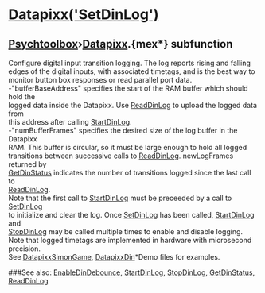 # [Datapixx('SetDinLog')](Datapixx-SetDinLog) 
## [Psychtoolbox](Pyschtoolbox)&#8250;[Datapixx](Datapixx).{mex*} subfunction


Configure digital input transition logging. The log reports rising and falling  
edges of the digital inputs, with associated timetags, and is the best way to  
monitor button box responses or read parallel port data.  
-"bufferBaseAddress" specifies the start of the RAM buffer which should hold the  
logged data inside the Datapixx. Use [ReadDinLog](ReadDinLog) to upload the logged data from  
this address after calling [StartDinLog](StartDinLog).  
-"numBufferFrames" specifies the desired size of the log buffer in the Datapixx  
RAM. This buffer is circular, so it must be large enough to hold all logged  
transitions between successive calls to [ReadDinLog](ReadDinLog). newLogFrames returned by  
[GetDinStatus](GetDinStatus) indicates the number of transitions logged since the last call to  
[ReadDinLog](ReadDinLog).  
Note that the first call to [StartDinLog](StartDinLog) must be preceeded by a call to [SetDinLog](SetDinLog)  
to initialize and clear the log. Once [SetDinLog](SetDinLog) has been called, [StartDinLog](StartDinLog) and  
[StopDinLog](StopDinLog) may be called multiple times to enable and disable logging.  
Note that logged timetags are implemented in hardware with microsecond  
precision.  
See [DatapixxSimonGame](DatapixxSimonGame), [DatapixxDin](DatapixxDin)\*Demo files for examples.  
  


###See also:
[EnableDinDebounce](Datapixx-EnableDinDebounce), [StartDinLog](Datapixx-StartDinLog), [StopDinLog](Datapixx-StopDinLog), [GetDinStatus](Datapixx-GetDinStatus), [ReadDinLog](Datapixx-ReadDinLog)

